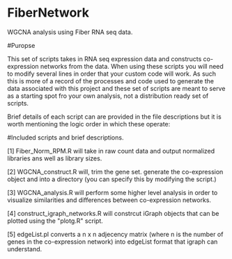 FiberNetwork
============

WGCNA analysis using Fiber RNA seq data.

#Puropse

This set of scripts takes in RNA seq expression data and constructs co-expression networks from the data. When using these scripts you will need to modify several lines in order that your custom code will work. As such this is more of a record of the processes and code used to generate the data associated with this project and these set of scripts are meant to serve as a starting spot fro your own analysis, not a distribution ready set of scripts.

Brief details of each script can are provided in the file descriptions but it is worth mentioning the logic order in which these operate:

#Included scripts and brief descriptions.

[1] Fiber_Norm_RPM.R will take in raw count data and output normalized libraries ans well as library sizes.

[2] WGCNA_construct.R will, trim the gene set. generate the co-expression object and into a directory (you can specify this by modifying the script.)

[3] WGCNA_analysis.R will perform some higher level analysis in order to visualize similarities and differences between co-expression networks.

[4] construct_igraph_networks.R will constrcut iGraph objects that can be plotted using the "plotg.R" script.

[5] edgeList.pl converts a n x n adjecency matrix (where n is the number of genes in the co-expression network) into edgeList format that igraph can understand.
